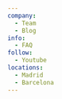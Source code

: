 ```yaml
---
company:
  - Team
  - Blog
info:
  - FAQ
follow:
  - Youtube
locations:
  - Madrid
  - Barcelona
---
```


